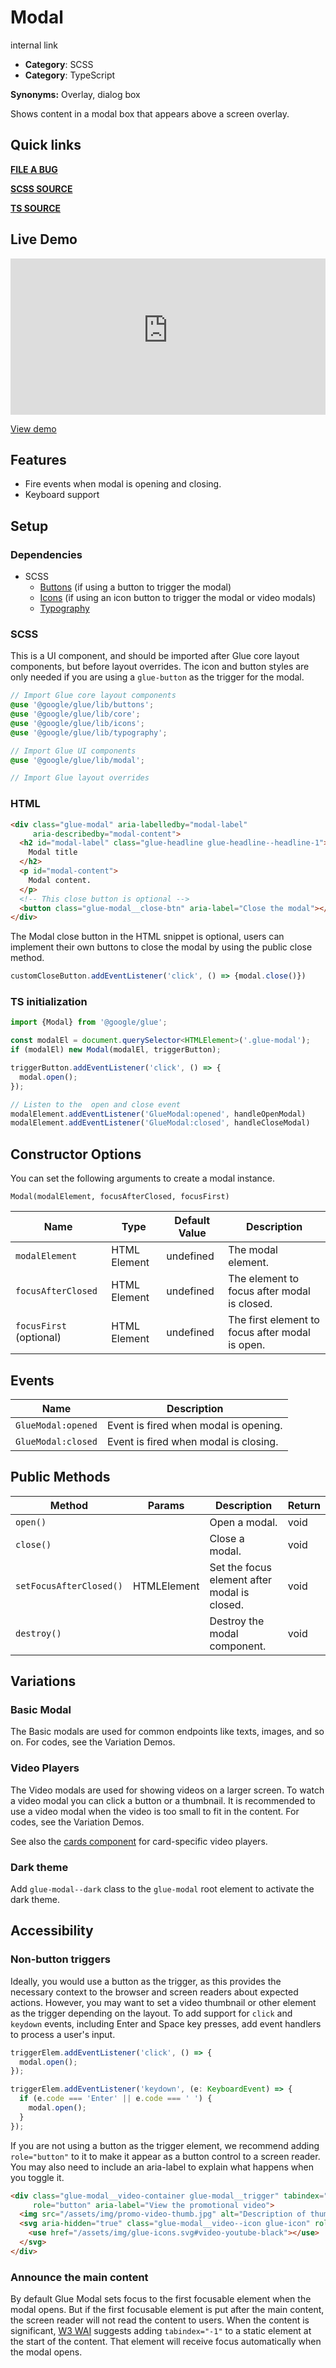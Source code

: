 # Modal

internal link

<!--*
# Document freshness: For more information, see internal link
freshness: { owner: 'glue-eng-core' reviewed: '2023-04-17' }
*-->



-   **Category**: SCSS
-   **Category**: TypeScript

**Synonyms:** Overlay, dialog box

Shows content in a modal box that appears above a screen overlay.

## Quick links

<section class="multicol">

**[FILE A BUG](https://b.corp.google.com/issues/new?component=86195&template=326202&title=%5BModal%5D)**

**[SCSS SOURCE](/src/modal/_index.scss)**

**[TS SOURCE](/src/modal/index.ts)**

</section>

## Live Demo

<iframe src="https://28-2-dot-glue-demo.appspot.com/components/modal/"
        width="100%" height="250" style="border:0;max-width:760px;"></iframe>

[View demo](https://28-2-dot-glue-demo.appspot.com/components/modal/)

## Features

-   Fire events when modal is opening and closing.
-   Keyboard support

## Setup

### Dependencies

-   SCSS
    -   [Buttons](/docs/components/buttons.md) (if using a
        button to trigger the modal)
    -   [Icons](/docs/components/icons.md) (if using an icon
        button to trigger the modal or video modals)
    -   [Typography](/docs/components/typography.md)

### SCSS

This is a UI component, and should be imported after Glue core layout
components, but before layout overrides. The icon and button styles are only
needed if you are using a `glue-button` as the trigger for the modal.

```scss
// Import Glue core layout components
@use '@google/glue/lib/buttons';
@use '@google/glue/lib/core';
@use '@google/glue/lib/icons';
@use '@google/glue/lib/typography';

// Import Glue UI components
@use '@google/glue/lib/modal';

// Import Glue layout overrides
```


### HTML

```html
<div class="glue-modal" aria-labelledby="modal-label"
     aria-describedby="modal-content">
  <h2 id="modal-label" class="glue-headline glue-headline--headline-1">
    Modal title
  </h2>
  <p id="modal-content">
    Modal content.
  </p>
  <!-- This close button is optional -->
  <button class="glue-modal__close-btn" aria-label="Close the modal"></button>
</div>
```

The Modal close button in the HTML snippet is optional, users can implement
their own buttons to close the modal by using the public close method.

```ts
customCloseButton.addEventListener('click', () => {modal.close()})
```

### TS initialization

```ts
import {Modal} from '@google/glue';

const modalEl = document.querySelector<HTMLElement>('.glue-modal');
if (modalEl) new Modal(modalEl, triggerButton);

triggerButton.addEventListener('click', () => {
  modal.open();
});

// Listen to the  open and close event
modalElement.addEventListener('GlueModal:opened', handleOpenModal)
modalElement.addEventListener('GlueModal:closed', handleCloseModal)
```



## Constructor Options

You can set the following arguments to create a modal instance.

`Modal(modalElement, focusAfterClosed, focusFirst)`

Name                    | Type         | Default Value | Description
----------------------- | ------------ | ------------- | -----------
`modalElement`          | HTML Element | undefined     | The modal element.
`focusAfterClosed`      | HTML Element | undefined     | The element to focus after modal is closed.
`focusFirst` (optional) | HTML Element | undefined     | The first element to focus after modal is open.

## Events

Name               | Description
------------------ | -------------------------------------
`GlueModal:opened` | Event is fired when modal is opening.
`GlueModal:closed` | Event is fired when modal is closing.

## Public Methods

| Method                  | Params      | Description                 | Return |
| ----------------------- | ----------- | --------------------------- | ------ |
| `open()`                |             | Open a modal.               | void   |
| `close()`               |             | Close a modal.              | void   |
| `setFocusAfterClosed()` | HTMLElement | Set the focus element after modal is closed. | void |
| `destroy()`             |             | Destroy the modal component.| void   |

## Variations

### Basic Modal

The Basic modals are used for common endpoints like texts, images, and so on.
For codes, see the Variation Demos.

### Video Players

The Video modals are used for showing videos on a larger screen. To watch a
video modal you can click a button or a thumbnail. It is recommended to use a
video modal when the video is too small to fit in the content. For codes, see
the Variation Demos.

See also the [cards component](/docs/components/cards.md) for
card-specific video players.

### Dark theme

Add `glue-modal--dark` class to the `glue-modal` root element to activate the
dark theme.

## Accessibility

### Non-button triggers

Ideally, you would use a button as the trigger, as this provides the necessary
context to the browser and screen readers about expected actions. However, you
may want to set a video thumbnail or other element as the trigger depending on
the layout. To add support for `click` and `keydown` events, including Enter and
Space key presses, add event handlers to process a user's input.

```ts
triggerElem.addEventListener('click', () => {
  modal.open();
});

triggerElem.addEventListener('keydown', (e: KeyboardEvent) => {
  if (e.code === 'Enter' || e.code === ' ') {
    modal.open();
  }
});
```

If you are not using a button as the trigger element, we recommend adding
`role="button"` to it to make it appear as a button control to a screen reader.
You may also need to include an aria-label to explain what happens when you
toggle it.

```html
<div class="glue-modal__video-container glue-modal__trigger" tabindex="0"
     role="button" aria-label="View the promotional video">
  <img src="/assets/img/promo-video-thumb.jpg" alt="Description of thumbnail">
  <svg aria-hidden="true" class="glue-modal__video--icon glue-icon" role="presentation">
    <use href="/assets/img/glue-icons.svg#video-youtube-black"></use>
  </svg>
</div>
```

### Announce the main content

By default Glue Modal sets focus to the first focusable element when the modal
opens. But if the first focusable element is put after the main content, the
screen reader will not read the content to users. When the content is
significant, [W3 WAI](https://www.w3.org/WAI/ARIA/apg/patterns/dialog-modal/)
suggests adding `tabindex="-1"` to a static element at the start of the content.
That element will receive focus automatically when the modal opens.
